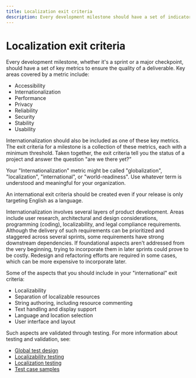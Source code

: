 ```yaml
---
title: Localization exit criteria
description: Every development milestone should have a set of indicators for key areas to ensure quality. This article suggests ways of defining localization exit criteria for these milestones.
---
```


# Localization exit criteria

Every development milestone, whether it's a sprint or a major checkpoint, should have a set of key metrics to ensure the quality of a deliverable.
Key areas covered by a metric include:

* Accessibility
* Internationalization
* Performance
* Privacy
* Reliability
* Security
* Stability
* Usability

Internationalization should also be included as one of these key metrics.
The exit criteria for a milestone is a collection of these metrics, each with a minimum threshold.
Taken together, the exit criteria tell you the status of a project and answer the question "are we there yet?"

Your "Internationalization" metric might be called "globalization", "localization", "international", or "world-readiness".
Use whatever term is understood and meaningful for your organization.

An international exit criteria should be created even if your release is only targeting English as a language.

Internationalization involves several layers of product development.
Areas include user research, architectural and design considerations, programming (coding), localizability, and legal compliance requirements.
Although the delivery of such requirements can be prioritized and staggered across several sprints, some requirements have strong downstream dependencies.
If foundational aspects aren't addressed from the very beginning, trying to incorporate them in later sprints could prove to be costly.
Redesign and refactoring efforts are required in some cases, which can be more expensive to incorporate later.

Some of the aspects that you should include in your "international" exit criteria:

* Localizability
* Separation of localizable resources
* String authoring, including resource commenting
* Text handling and display support
* Language and location selection
* User interface and layout

Such aspects are validated through testing.
For more information about testing and validation, see:

* [Global test design](../testing/globalize-the-test.md)
* [Localizability testing](../testing/localizability-testing.md)
* [Localization testing](../testing/localization-testing.md)
* [Test case samples](../testing/sample-international-test-cases.md)
